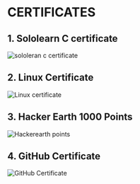 # CERTIFICATES

## 1. Sololearn C certificate
   ![sololeran c certificate](https://user-images.githubusercontent.com/98866123/154812936-87765f20-7a38-4768-bb9c-4ac120f4dbac.png)

## 2. Linux Certificate
   ![Linux certificate](https://user-images.githubusercontent.com/98866123/154812865-13f5bc93-b05f-43a0-aa0c-323599d27feb.png)
   
## 3. Hacker Earth 1000 Points
   ![Hackerearth points](https://user-images.githubusercontent.com/98866123/153327390-0ee7b454-2490-4285-b558-a654152df921.png)
   
## 4. GitHub Certificate
   ![GitHub Certificate](https://user-images.githubusercontent.com/98866123/153379433-37b954dd-c702-4aa1-935d-809353c172ac.png)

   


   
